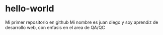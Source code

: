 # hello-world
Mi primer repositorio en github
Mi nombre es juan diego y soy aprendiz de desarrollo web, con enfasis en el area de QA/QC
